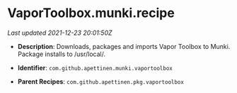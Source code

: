 # VaporToolbox.munki.recipe

_Last updated 2021-12-23 20:01:50Z_

- **Description**: Downloads, packages and imports Vapor Toolbox to Munki. Package installs to /usr/local/.

- **Identifier**: `com.github.apettinen.munki.vaportoolbox`

- **Parent Recipes**: `com.github.apettinen.pkg.vaportoolbox`
